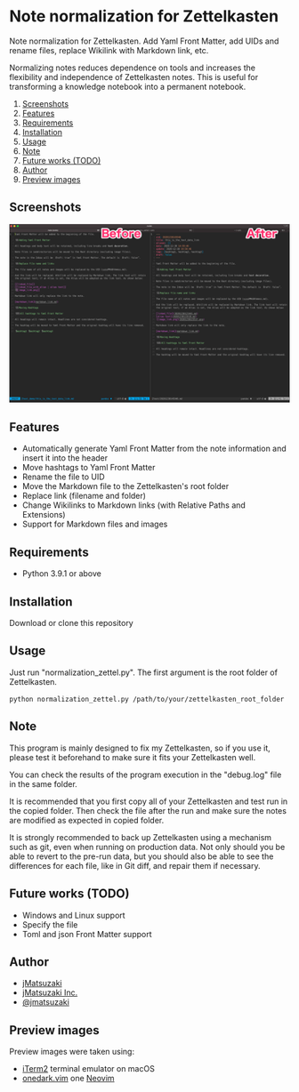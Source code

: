 # Note normalization for Zettelkasten

Note normalization for Zettelkasten. Add Yaml Front Matter, add UIDs and rename files, replace Wikilink with Markdown link, etc.

Normalizing notes reduces dependence on tools and increases the flexibility and independence of Zettelkasten notes. This is useful for transforming a knowledge notebook into a permanent notebook.


1. [Screenshots](#screenshots)
2. [Features](#features)
3. [Requirements](#requirements)
4. [Installation](#installation)
5. [Usage](#usage)
6. [Note](#note)
7. [Future works (TODO)](#future-works-todo)
8. [Author](#author)
9. [Preview images](#preview-images)

## Screenshots

![Screenshots](img/readme_screenshots.png)

## Features

- Automatically generate Yaml Front Matter from the note information and insert it into the header
- Move hashtags to Yaml Front Matter
- Rename the file to UID
- Move the Markdown file to the Zettelkasten's root folder
- Replace link (filename and folder)
- Change Wikilinks to Markdown links (with Relative Paths and Extensions)
- Support for Markdown files and images

## Requirements

- Python 3.9.1 or above

## Installation

Download or clone this repository

## Usage

Just run "normalization_zettel.py".
The first argument is the root folder of Zettelkasten.

```
python normalization_zettel.py /path/to/your/zettelkasten_root_folder
```

## Note

This program is mainly designed to fix my Zettelkasten, so if you use it, please test it beforehand to make sure it fits your Zettelkasten well.

You can check the results of the program execution in the "debug.log" file in the same folder.

It is recommended that you first copy all of your Zettelkasten and test run in the copied folder. Then check the file after the run and make sure the notes are modified as expected in copied folder.

It is strongly recommended to back up Zettelkasten using a mechanism such as git, even when running on production data. Not only should you be able to revert to the pre-run data, but you should also be able to see the differences for each file, like in Git diff, and repair them if necessary.

## Future works (TODO)

- Windows and Linux support
- Specify the file
- Toml and json Front Matter support

## Author

- [jMatsuzaki](https://jmatsuzaki.com/)
- [jMatsuzaki Inc.](https://jmatsuzaki.com/company)
- [@jmatsuzaki](https://twitter.com/jmatsuzaki)

## Preview images

Preview images were taken using:

- [iTerm2](https://iterm2.com/) terminal emulator on macOS
- [onedark.vim](https://github.com/joshdick/onedark.vim) one [Neovim](https://github.com/neovim/neovim)
